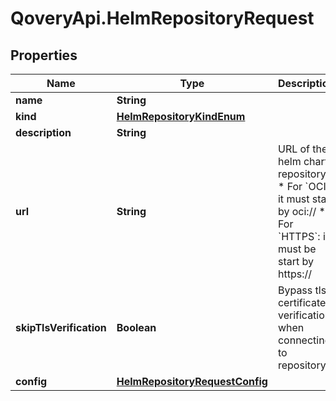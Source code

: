 # QoveryApi.HelmRepositoryRequest

## Properties

Name | Type | Description | Notes
------------ | ------------- | ------------- | -------------
**name** | **String** |  | 
**kind** | [**HelmRepositoryKindEnum**](HelmRepositoryKindEnum.md) |  | 
**description** | **String** |  | [optional] 
**url** | **String** | URL of the helm chart repository: * For &#x60;OCI&#x60;: it must start by oci:// * For &#x60;HTTPS&#x60;: it must be start by https://  | [optional] 
**skipTlsVerification** | **Boolean** | Bypass tls certificate verification when connecting to repository | 
**config** | [**HelmRepositoryRequestConfig**](HelmRepositoryRequestConfig.md) |  | 


